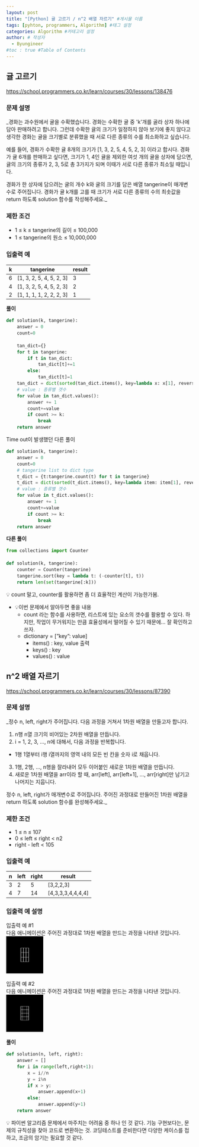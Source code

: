 ```yaml
---
layout: post
title: "[Python] 귤 고르기 / n^2 배열 자르기" #게시물 이름
tags: [pyhton, programmers, Algorithm] #태그 설정
categories: Algorithm #카테고리 설정
author: # 작성자
  - Byungineer
#toc : true #Table of Contents
---
```


## 귤 고르기
<https://school.programmers.co.kr/learn/courses/30/lessons/138476>

### 문제 설명
_경화는 과수원에서 귤을 수확했습니다. 경화는 수확한 귤 중 'k'개를 골라 상자 하나에 담아 판매하려고 합니다. 그런데 수확한 귤의 크기가 일정하지 않아 보기에 좋지 않다고 생각한 경화는 귤을 크기별로 분류했을 때 서로 다른 종류의 수를 최소화하고 싶습니다.

예를 들어, 경화가 수확한 귤 8개의 크기가 [1, 3, 2, 5, 4, 5, 2, 3] 이라고 합시다. 경화가 귤 6개를 판매하고 싶다면, 크기가 1, 4인 귤을 제외한 여섯 개의 귤을 상자에 담으면, 귤의 크기의 종류가 2, 3, 5로 총 3가지가 되며 이때가 서로 다른 종류가 최소일 때입니다.

경화가 한 상자에 담으려는 귤의 개수 k와 귤의 크기를 담은 배열 tangerine이 매개변수로 주어집니다. 경화가 귤 k개를 고를 때 크기가 서로 다른 종류의 수의 최솟값을 return 하도록 solution 함수를 작성해주세요._

### 제한 조건
- 1 ≤ k ≤ tangerine의 길이 ≤ 100,000
- 1 ≤ tangerine의 원소 ≤ 10,000,000

### 입출력 예

k | tangerine | result
--------------------- | ---------------------  | ---------------------
6 | [1, 3, 2, 5, 4, 5, 2, 3] | 3
4 | [1, 3, 2, 5, 4, 5, 2, 3] | 2
2 | [1, 1, 1, 1, 2, 2, 2, 3] | 1


**풀이**
```python
def solution(k, tangerine):
    answer = 0
    count=0
    
    tan_dict={}
    for t in tangerine:
        if t in tan_dict:
            tan_dict[t]+=1
        else:
            tan_dict[t]=1
    tan_dict = dict(sorted(tan_dict.items(), key=lambda x: x[1], reverse=True))
    # value : 종류별 갯수
    for value in tan_dict.values():
        answer += 1
        count+=value
        if count >= k:
            break
    return answer
```

Time out이 발생했던 다른 풀이

```python
def solution(k, tangerine):
    answer = 0
    count=0
    # tangerine list to dict type
    t_dict = {t:tangerine.count(t) for t in tangerine}
    t_dict = dict(sorted(t_dict.items(), key=lambda item: item[1], reverse=True))
    # value : 종류별 갯수
    for value in t_dict.values():
        answer += 1
        count+=value
        if count >= k:
            break
    return answer
```


**다른 풀이**
```python
from collections import Counter

def solution(k, tangerine):
    counter = Counter(tangerine)
    tangerine.sort(key = lambda t: (-counter[t], t))
    return len(set(tangerine[:k]))

```

💡 count 말고, counter를 활용하면 좀 더 효율적인 계산이 가능한가봄.
- 💡이번 문제에서 알아두면 좋을 내용
    - count 라는 함수를 사용하면, 리스트에 있는 요소의 갯수를 활용할 수 있다. 하지만, 작업이 무거워지는 만큼 효율성에서 떨어질 수 있기 때문에… 잘 확인하고 쓰자.
    - dictionary = [”key”: value]
        - items() : key, value 출력
        - keys() : key
        - values() : value

## n^2 배열 자르기
<https://school.programmers.co.kr/learn/courses/30/lessons/87390>

### 문제 설명
_정수 n, left, right가 주어집니다. 다음 과정을 거쳐서 1차원 배열을 만들고자 합니다.

1. n행 n열 크기의 비어있는 2차원 배열을 만듭니다.
2. i = 1, 2, 3, ..., n에 대해서, 다음 과정을 반복합니다.
  - 1행 1열부터 i행 i열까지의 영역 내의 모든 빈 칸을 숫자 i로 채웁니다.
3. 1행, 2행, ..., n행을 잘라내어 모두 이어붙인 새로운 1차원 배열을 만듭니다.
4. 새로운 1차원 배열을 arr이라 할 때, arr[left], arr[left+1], ..., arr[right]만 남기고 나머지는 지웁니다.

정수 n, left, right가 매개변수로 주어집니다. 주어진 과정대로 만들어진 1차원 배열을 return 하도록 solution 함수를 완성해주세요._

### 제한 조건
- 1 ≤ n ≤ 107
- 0 ≤ left ≤ right < n2
- right - left < 105

### 입출력 예

n | left | right | result
------ | ------ | ------ | ------
3 | 2 | 5 | [3,2,2,3]
4 | 7 | 14 | [4,3,3,3,4,4,4,4]

### 입출력 예 설명

입출력 예 #1   
다음 애니메이션은 주어진 과정대로 1차원 배열을 만드는 과정을 나타낸 것입니다.   
<img src="/image/FlattenedFills_ex1.gif" alt="test" style="height: 100px; width:100px;"/>

입출력 예 #2   
다음 애니메이션은 주어진 과정대로 1차원 배열을 만드는 과정을 나타낸 것입니다.   
<img src="/image/FlattenedFills_ex2.gif" alt="test" style="height: 100px; width:100px;"/>


**풀이**
```python
def solution(n, left, right):
    answer = []
    for i in range(left,right+1):
        x = i//n 
        y = i%n
        if x > y: 
            answer.append(x+1)
        else:
            answer.append(y+1)
    return answer
```

💡 파이썬 알고리즘 문제에서 마주치는 어려움 중 하나 인 것 같다. 기능 구현보다는, 문제의 규칙성을 찾아 코드로 변환하는 것. 코딩테스트를 준비한다면 다양한 케이스를 접하고, 조금의 암기는 필요할 것 같다.